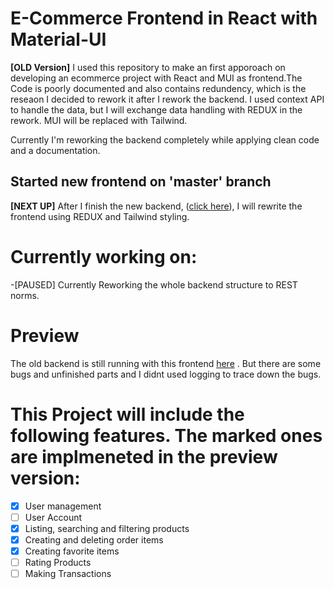 # E-Commerce Frontend in React with Material-UI
**[OLD Version]** I used this repository to make an first apporoach on developing an ecommerce project with React and MUI as frontend.The Code is poorly documented and also contains redundency, which is the reseaon I decided to rework it after I rework the backend. I used context API to handle the data, but I will exchange data handling with REDUX in the rework. MUI will be replaced with Tailwind.


Currently I'm reworking the backend completely while applying clean code and a documentation. 

## Started new **frontend** on 'master' branch

**[NEXT UP]** After I finish the new backend, ([click here](https://github.com/Leonid10011/ecommerce-backend)), I will rewrite the frontend using REDUX and Tailwind styling. 

# Currently working on:
-[PAUSED] Currently Reworking the whole backend structure to REST norms. 

# Preview
The old backend is still running with this frontend [here](http://217.72.204.244/) . But there are some bugs and unfinished parts and I didnt used logging to trace down the bugs. 

# This Project will include the following features. The marked ones are implmeneted in the preview version:
- [x] User management
- [ ] User Account
- [x] Listing, searching and filtering products
- [x] Creating and deleting order items
- [x] Creating favorite items
- [ ] Rating Products
- [ ] Making Transactions
